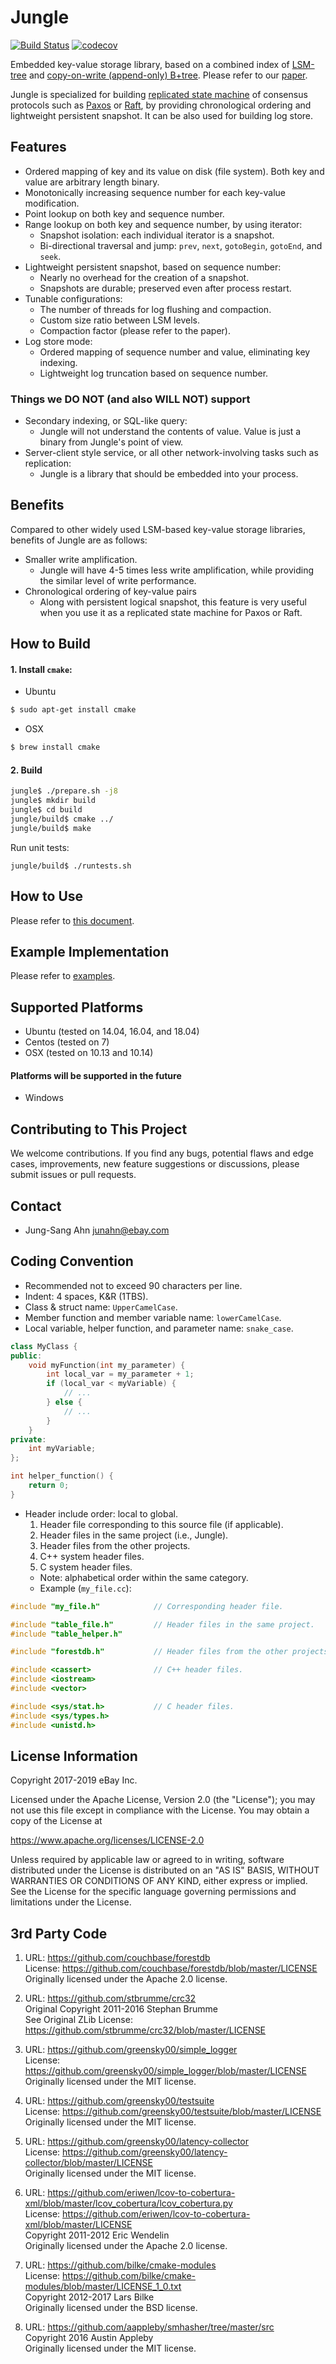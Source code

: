 

Jungle
======

[![Build Status](https://travis-ci.com/eBay/Jungle.svg?branch=master)](https://travis-ci.com/eBay/Jungle)
[![codecov](https://codecov.io/gh/eBay/Jungle/branch/master/graph/badge.svg)](https://codecov.io/gh/eBay/Jungle)


Embedded key-value storage library, based on a combined index of [LSM-tree](https://en.wikipedia.org/wiki/Log-structured_merge-tree) and [copy-on-write (append-only) B+tree](https://www.usenix.org/legacy/events/lsf07/tech/rodeh.pdf). Please refer to our [paper](https://www.usenix.org/conference/hotstorage19/presentation/ahn).

Jungle is specialized for building [replicated state machine](https://en.wikipedia.org/wiki/State_machine_replication) of consensus protocols such as [Paxos](https://en.wikipedia.org/wiki/Paxos_(computer_science)) or [Raft](https://raft.github.io/), by providing chronological ordering and lightweight persistent snapshot. It can be also used for building log store.


Features
--------
* Ordered mapping of key and its value on disk (file system). Both key and value are arbitrary length binary.
* Monotonically increasing sequence number for each key-value modification.
* Point lookup on both key and sequence number.
* Range lookup on both key and sequence number, by using iterator:
    * Snapshot isolation: each individual iterator is a snapshot.
    * Bi-directional traversal and jump: `prev`, `next`, `gotoBegin`, `gotoEnd`, and `seek`.
* Lightweight persistent snapshot, based on sequence number:
    * Nearly no overhead for the creation of a snapshot.
    * Snapshots are durable; preserved even after process restart.
* Tunable configurations:
    * The number of threads for log flushing and compaction.
    * Custom size ratio between LSM levels.
    * Compaction factor (please refer to the paper).
* Log store mode:
    * Ordered mapping of sequence number and value, eliminating key indexing.
    * Lightweight log truncation based on sequence number.

### Things we DO NOT (and also WILL NOT) support
* Secondary indexing, or SQL-like query:
    * Jungle will not understand the contents of value. Value is just a binary from Jungle's point of view.
* Server-client style service, or all other network-involving tasks such as replication:
    * Jungle is a library that should be embedded into your process.


Benefits
--------
Compared to other widely used LSM-based key-value storage libraries, benefits of Jungle are as follows:

* Smaller write amplification.
    * Jungle will have 4-5 times less write amplification, while providing the similar level of write performance.
* Chronological ordering of key-value pairs
    * Along with persistent logical snapshot, this feature is very useful when you use it as a replicated state machine for Paxos or Raft.



How to Build
------------
#### 1. Install `cmake`: ####
* Ubuntu
```sh
$ sudo apt-get install cmake
```

* OSX
```sh
$ brew install cmake
```

#### 2. Build ####
```sh
jungle$ ./prepare.sh -j8
jungle$ mkdir build
jungle$ cd build
jungle/build$ cmake ../
jungle/build$ make
```

Run unit tests:
```
jungle/build$ ./runtests.sh
```


How to Use
----------
Please refer to [this document](./docs/how_to_use.md).


Example Implementation
-----------------------
Please refer to [examples](./examples).


Supported Platforms
-------------------
* Ubuntu (tested on 14.04, 16.04, and 18.04)
* Centos (tested on 7)
* OSX (tested on 10.13 and 10.14)

#### Platforms will be supported in the future
* Windows


Contributing to This Project
----------------------------
We welcome contributions. If you find any bugs, potential flaws and edge cases, improvements, new feature suggestions or discussions, please submit issues or pull requests.


Contact
-------
* Jung-Sang Ahn <junahn@ebay.com>


Coding Convention
-----------------
* Recommended not to exceed 90 characters per line.
* Indent: 4 spaces, K&R (1TBS).
* Class & struct name: `UpperCamelCase`.
* Member function and member variable name: `lowerCamelCase`.
* Local variable, helper function, and parameter name: `snake_case`.

```C++
class MyClass {
public:
    void myFunction(int my_parameter) {
        int local_var = my_parameter + 1;
        if (local_var < myVariable) {
            // ...
        } else {
            // ...
        }
    }
private:
    int myVariable;
};

int helper_function() {
    return 0;
}
```

* Header include order: local to global.
    1. Header file corresponding to this source file (if applicable).
    2. Header files in the same project (i.e., Jungle).
    3. Header files from the other projects.
    4. C++ system header files.
    5. C system header files.
    * Note: alphabetical order within the same category.
    * Example (`my_file.cc`):
```C++
#include "my_file.h"            // Corresponding header file.

#include "table_file.h"         // Header files in the same project.
#include "table_helper.h"

#include "forestdb.h"           // Header files from the other projects.

#include <cassert>              // C++ header files.
#include <iostream>
#include <vector>

#include <sys/stat.h>           // C header files.
#include <sys/types.h>
#include <unistd.h>
```

License Information
--------------------
Copyright 2017-2019 eBay Inc.

Licensed under the Apache License, Version 2.0 (the "License"); you may not use this file except in compliance with the License. You may obtain a copy of the License at

https://www.apache.org/licenses/LICENSE-2.0

Unless required by applicable law or agreed to in writing, software distributed under the License is distributed on an "AS IS" BASIS, WITHOUT WARRANTIES OR CONDITIONS OF ANY KIND, either express or implied. See the License for the specific language governing permissions and limitations under the License.


3rd Party Code
--------------
1. URL: https://github.com/couchbase/forestdb<br>
License: https://github.com/couchbase/forestdb/blob/master/LICENSE<br>
Originally licensed under the Apache 2.0 license.

2. URL: https://github.com/stbrumme/crc32<br>
Original Copyright 2011-2016 Stephan Brumme<br>
See Original ZLib License: https://github.com/stbrumme/crc32/blob/master/LICENSE

3. URL: https://github.com/greensky00/simple_logger<br>
License: https://github.com/greensky00/simple_logger/blob/master/LICENSE<br>
Originally licensed under the MIT license.

4. URL: https://github.com/greensky00/testsuite<br>
License: https://github.com/greensky00/testsuite/blob/master/LICENSE<br>
Originally licensed under the MIT license.

5. URL: https://github.com/greensky00/latency-collector<br>
License: https://github.com/greensky00/latency-collector/blob/master/LICENSE<br>
Originally licensed under the MIT license.

6. URL: https://github.com/eriwen/lcov-to-cobertura-xml/blob/master/lcov_cobertura/lcov_cobertura.py<br>
License: https://github.com/eriwen/lcov-to-cobertura-xml/blob/master/LICENSE<br>
Copyright 2011-2012 Eric Wendelin<br>
Originally licensed under the Apache 2.0 license.

7. URL: https://github.com/bilke/cmake-modules<br>
License: https://github.com/bilke/cmake-modules/blob/master/LICENSE_1_0.txt<br>
Copyright 2012-2017 Lars Bilke<br>
Originally licensed under the BSD license.

8. URL: https://github.com/aappleby/smhasher/tree/master/src<br>
Copyright 2016 Austin Appleby<br>
Originally licensed under the MIT license.
